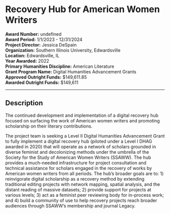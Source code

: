 
# Recovery Hub for American Women Writers

**Award Number:** undefined  
**Award Period:** 1/1/2023 - 12/31/2024  
**Project Director:** Jessica  DeSpain  
**Organization:** Southern Illinois University, Edwardsville  
**Location:** Edwardsville, IL  
**Year Awarded:** 2022  
**Primary Humanities Discipline:** American Literature  
**Grant Program Name:** Digital Humanities Advancement Grants  
**Approved Outright Funds:** $149,611.85  
**Awarded Outright Funds:** $149,611  

---

## Description

<p>The continued development and implementation of
a digital recovery hub focused on surfacing the work of American women writers
and promoting scholarship on their literary contributions.</p>
<p>The project team is seeking a Level II Digital Humanities Advancement Grant to fully implement a digital recovery hub (piloted under a Level I DHAG awarded in 2020) that will operate as a network of scholars grounded in diverse feminist and decolonizing methods under the umbrella of the Society for the Study of American Women Writers (SSAWW). The hub provides a much-needed infrastructure for project consultation and technical assistance for scholars engaged in the recovery of works by American women writers from all periods. The hub’s broader goals are to: 1) reinvigorate digital scholarship as a recovery method by extending traditional editing projects with network mapping, spatial analysis, and the distant reading of massive datasets; 2) provide support for projects at various levels; 3) act as a feminist peer reviewing body for in-process work; and 4) build a community of use to help recovery projects reach broader audiences through SSAWW’s membership and journal Legacy.</p>
